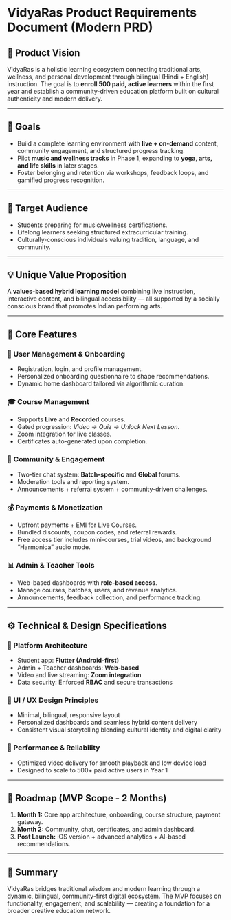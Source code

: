 # VidyaRas Product Requirements Document (Modern PRD)

## 🎯 Product Vision
VidyaRas is a holistic learning ecosystem connecting traditional arts, wellness, and personal development through bilingual (Hindi + English) instruction. The goal is to **enroll 500 paid, active learners** within the first year and establish a community-driven education platform built on cultural authenticity and modern delivery.

---

## 🧭 Goals
- Build a complete learning environment with **live + on-demand** content, community engagement, and structured progress tracking.
- Pilot **music and wellness tracks** in Phase 1, expanding to **yoga, arts, and life skills** in later stages.
- Foster belonging and retention via workshops, feedback loops, and gamified progress recognition.

---

## 👥 Target Audience
- Students preparing for music/wellness certifications.  
- Lifelong learners seeking structured extracurricular training.  
- Culturally-conscious individuals valuing tradition, language, and community.

---

## 💡 Unique Value Proposition
A **values-based hybrid learning model** combining live instruction, interactive content, and bilingual accessibility — all supported by a socially conscious brand that promotes Indian performing arts.

---

## 🧱 Core Features

### 👤 User Management & Onboarding
- Registration, login, and profile management.  
- Personalized onboarding questionnaire to shape recommendations.  
- Dynamic home dashboard tailored via algorithmic curation.

### 🎓 Course Management
- Supports **Live** and **Recorded** courses.  
- Gated progression: *Video → Quiz → Unlock Next Lesson*.  
- Zoom integration for live classes.  
- Certificates auto-generated upon completion.

### 💬 Community & Engagement
- Two-tier chat system: **Batch-specific** and **Global** forums.  
- Moderation tools and reporting system.  
- Announcements + referral system + community-driven challenges.

### 💰 Payments & Monetization
- Upfront payments + EMI for Live Courses.  
- Bundled discounts, coupon codes, and referral rewards.  
- Free access tier includes mini-courses, trial videos, and background “Harmonica” audio mode.

### 📊 Admin & Teacher Tools
- Web-based dashboards with **role-based access**.  
- Manage courses, batches, users, and revenue analytics.  
- Announcements, feedback collection, and performance tracking.

---

## ⚙️ Technical & Design Specifications

### 🧩 Platform Architecture
- Student app: **Flutter (Android-first)**  
- Admin + Teacher dashboards: **Web-based**  
- Video and live streaming: **Zoom integration**  
- Data security: Enforced **RBAC** and secure transactions

### 📱 UI / UX Design Principles
- Minimal, bilingual, responsive layout  
- Personalized dashboards and seamless hybrid content delivery  
- Consistent visual storytelling blending cultural identity and digital clarity

### 🧠 Performance & Reliability
- Optimized video delivery for smooth playback and low device load  
- Designed to scale to 500+ paid active users in Year 1

---

## 🚀 Roadmap (MVP Scope - 2 Months)
1. **Month 1:** Core app architecture, onboarding, course structure, payment gateway.  
2. **Month 2:** Community, chat, certificates, and admin dashboard.  
3. **Post Launch:** iOS version + advanced analytics + AI-based recommendations.

---

## 🧾 Summary
VidyaRas bridges traditional wisdom and modern learning through a dynamic, bilingual, community-first digital ecosystem. The MVP focuses on functionality, engagement, and scalability — creating a foundation for a broader creative education network.

